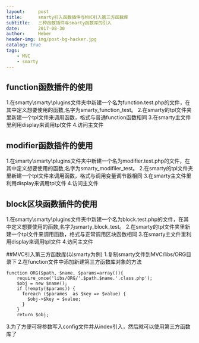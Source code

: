 ```yaml
---
layout:     post
title:      smarty引入函数插件与MVC引入第三方函数库
subtitle:   三种函数插件与smarty函数库的引入
date:       2017-08-30
author:     Heber
header-img: img/post-bg-hacker.jpg
catalog: true
tags:
    - MVC
    - smarty
---
```



## function函数插件的使用
1.在smarty\smarty\plugins文件夹中新建一个名为function.test.php的文件，在其中定义想要使用的函数,名字为smarty_function_test。
2.在smarty的tpl文件夹里新建一个tpl文件来调用函数，格式与普通function函数相同
3.在smarty主文件里利用display来调用tpl文件
4.访问主文件


## modifier函数插件的使用
1.在smarty\smarty\plugins文件夹中新建一个名为modifier.test.php的文件，在其中定义想要使用的函数,名字为smarty_modifiler_test。
2.在smarty的tpl文件夹里新建一个tpl文件来调用函数，格式与调用变量调节器相同
3.在smarty主文件里利用display来调用tpl文件
4.访问主文件


## block区块函数插件的使用
1.在smarty\smarty\plugins文件夹中新建一个名为block.test.php的文件，在其中定义想要使用的函数,名字为smarty_block_test。
2.在smarty的tpl文件夹里新建一个tpl文件来调用函数，格式与正常调用区块函数相同
3.在smarty主文件里利用display来调用tpl文件
4.访问主文件

##MVC引入第三方函数库(以smarty为例)
1.复制smarty文件到MVC/libs/ORG目录下
2.在function文件中添加新建第三方函数库对象的方法

```objc
function ORG($path, $name, $params=array()){
    require_once('libs/ORG/'.$path.$name.'.class.php');
    $obj = new $name();
    if (!empty($params)) {
      foreach ($parames  as $key => $value) {
        $obj->$key = $value;
      }
    }
    return $obj;
```
3.为了方便可将参数写入config文件并从index引入，然后就可以使用第三方函数库了


